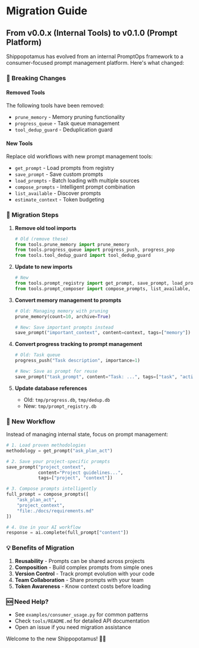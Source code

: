 # Migration Guide

## From v0.0.x (Internal Tools) to v0.1.0 (Prompt Platform)

Shippopotamus has evolved from an internal PromptOps framework to a consumer-focused prompt management platform. Here's what changed:

### 🚨 Breaking Changes

#### Removed Tools
The following tools have been removed:
- `prune_memory` - Memory pruning functionality
- `progress_queue` - Task queue management  
- `tool_dedup_guard` - Deduplication guard

#### New Tools
Replace old workflows with new prompt management tools:
- `get_prompt` - Load prompts from registry
- `save_prompt` - Save custom prompts
- `load_prompts` - Batch loading with multiple sources
- `compose_prompts` - Intelligent prompt combination
- `list_available` - Discover prompts
- `estimate_context` - Token budgeting

### 📝 Migration Steps

1. **Remove old tool imports**
   ```python
   # Old (remove these)
   from tools.prune_memory import prune_memory
   from tools.progress_queue import progress_push, progress_pop
   from tools.tool_dedup_guard import tool_dedup_guard
   ```

2. **Update to new imports**
   ```python
   # New
   from tools.prompt_registry import get_prompt, save_prompt, load_prompts
   from tools.prompt_composer import compose_prompts, list_available, estimate_context
   ```

3. **Convert memory management to prompts**
   ```python
   # Old: Managing memory with pruning
   prune_memory(count=10, archive=True)
   
   # New: Save important prompts instead
   save_prompt("important_context", content=context, tags=["memory"])
   ```

4. **Convert progress tracking to prompt management**
   ```python
   # Old: Task queue
   progress_push("Task description", importance=1)
   
   # New: Save as prompt for reuse
   save_prompt("task_prompt", content="Task: ...", tags=["task", "active"])
   ```

5. **Update database references**
   - Old: `tmp/progress.db`, `tmp/dedup.db`
   - New: `tmp/prompt_registry.db`

### 🎯 New Workflow

Instead of managing internal state, focus on prompt management:

```python
# 1. Load proven methodologies
methodology = get_prompt("ask_plan_act")

# 2. Save your project-specific prompts
save_prompt("project_context", 
            content="Project guidelines...",
            tags=["project", "context"])

# 3. Compose prompts intelligently
full_prompt = compose_prompts([
    "ask_plan_act",
    "project_context",
    "file:./docs/requirements.md"
])

# 4. Use in your AI workflow
response = ai.complete(full_prompt["content"])
```

### 💡 Benefits of Migration

1. **Reusability** - Prompts can be shared across projects
2. **Composition** - Build complex prompts from simple ones
3. **Version Control** - Track prompt evolution with your code
4. **Team Collaboration** - Share prompts with your team
5. **Token Awareness** - Know context costs before loading

### 🆘 Need Help?

- See `examples/consumer_usage.py` for common patterns
- Check `tools/README.md` for detailed API documentation
- Open an issue if you need migration assistance

Welcome to the new Shippopotamus! 🚢🦛
